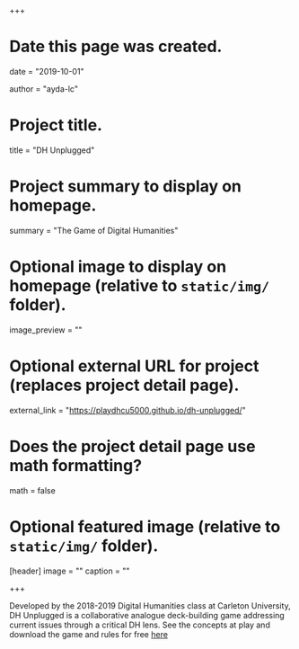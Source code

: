 +++
# Date this page was created.
date = "2019-10-01"

author = "ayda-lc"

# Project title.
title = "DH Unplugged"

# Project summary to display on homepage.
summary = "The Game of Digital Humanities"

# Optional image to display on homepage (relative to `static/img/` folder).
image_preview = ""

# Optional external URL for project (replaces project detail page).
external_link = "https://playdhcu5000.github.io/dh-unplugged/"

# Does the project detail page use math formatting?
math = false

# Optional featured image (relative to `static/img/` folder).
[header]
image = ""
caption = ""

+++

Developed by the 2018-2019 Digital Humanities class at Carleton University, DH Unplugged is a collaborative analogue deck-building game addressing current issues through a critical DH lens. 
See the concepts at play and download the game and rules for free [here](https://playdhcu5000.github.io/dh-unplugged/)

